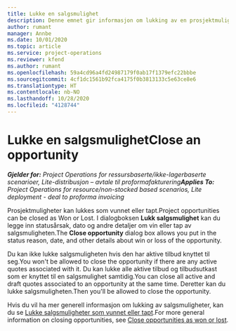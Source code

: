 ```yaml
---
title: Lukke en salgsmulighet
description: Denne emnet gir informasjon om lukking av en prosjektmulighet.
author: rumant
manager: Annbe
ms.date: 10/01/2020
ms.topic: article
ms.service: project-operations
ms.reviewer: kfend
ms.author: rumant
ms.openlocfilehash: 59a4cd96a4fd24987179f0ab17f1379efc22bbbe
ms.sourcegitcommit: 4cf1dc1561b92fca4175f0b3813133c5e63ce8e6
ms.translationtype: HT
ms.contentlocale: nb-NO
ms.lasthandoff: 10/28/2020
ms.locfileid: "4128744"
---
```

# <a name="close-an-opportunity"></a><span data-ttu-id="a4aee-103">Lukke en salgsmulighet</span><span class="sxs-lookup"><span data-stu-id="a4aee-103">Close an opportunity</span></span>

<span data-ttu-id="a4aee-104">_**Gjelder for:** Project Operations for ressursbaserte/ikke-lagerbaserte scenarioer, Lite-distribusjon – avtale til proformafakturering_</span><span class="sxs-lookup"><span data-stu-id="a4aee-104">_**Applies To:** Project Operations for resource/non-stocked based scenarios, Lite deployment - deal to proforma invoicing_</span></span>

<span data-ttu-id="a4aee-105">Prosjektmuligheter kan lukkes som vunnet eller tapt.</span><span class="sxs-lookup"><span data-stu-id="a4aee-105">Project opportunities can be closed as Won or Lost.</span></span> <span data-ttu-id="a4aee-106">I dialogboksen **Lukk salgsmulighet** kan du legge inn statusårsak, dato og andre detaljer om vin eller tap av salgsmuligheten.</span><span class="sxs-lookup"><span data-stu-id="a4aee-106">The **Close opportunity** dialog box allows you put in the status reason, date, and other details about win or loss of the opportunity.</span></span>

<span data-ttu-id="a4aee-107">Du kan ikke lukke salgsmuligheten hvis den har aktive tilbud knyttet til seg.</span><span class="sxs-lookup"><span data-stu-id="a4aee-107">You won't be allowed to close the opportunity if there are any active quotes associated with it.</span></span> <span data-ttu-id="a4aee-108">Du kan lukke alle aktive tilbud og tilbudsutkast som er knyttet til en salgsmulighet samtidig.</span><span class="sxs-lookup"><span data-stu-id="a4aee-108">You can close all active and draft quotes associated to an opportunity at the same time.</span></span> <span data-ttu-id="a4aee-109">Deretter kan du lukke salgsmuligheten.</span><span class="sxs-lookup"><span data-stu-id="a4aee-109">Then you'll be allowed to close the opportunity.</span></span>

<span data-ttu-id="a4aee-110">Hvis du vil ha mer generell informasjon om lukking av salgsmuligheter, kan du se [Lukke salgsmuligheter som vunnet eller tapt](https://docs.microsoft.com/dynamics365/sales-enterprise/close-opportunity-won-lost-sales).</span><span class="sxs-lookup"><span data-stu-id="a4aee-110">For more general information on closing opportunities, see [Close opportunities as won or lost](https://docs.microsoft.com/dynamics365/sales-enterprise/close-opportunity-won-lost-sales).</span></span>
